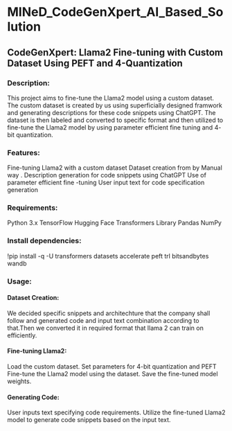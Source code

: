 # MINeD_CodeGenXpert_AI_Based_Solution

## CodeGenXpert: Llama2 Fine-tuning with Custom Dataset Using PEFT and 4-Quantization



### Description:
This project aims to fine-tune the Llama2 model using a custom dataset. The custom dataset is created by us using superficially designed framwork and generating descriptions for these code snippets using ChatGPT. The dataset is then labeled and converted to specific format and then utilized to fine-tune the Llama2 model by using parameter efficient fine tuning and 4- bit quantization.


### Features:
Fine-tuning Llama2 with a custom dataset
Dataset creation from by Manual way .
Description generation for code snippets using ChatGPT
Use of parameter efficient fine -tuning
User input text for code specification generation


### Requirements:
Python 3.x
TensorFlow
Hugging Face Transformers Library
Pandas
NumPy

### Install dependencies:

!pip install -q -U transformers datasets accelerate peft trl bitsandbytes wandb


### Usage:

#### Dataset Creation:

We decided specific snippets and architechture that the company shall follow and generated code and input text combination according to that.Then we converted it in required format that llama 2 can train on efficiently.


#### Fine-tuning Llama2:

Load the custom dataset.
Set parameters for 4-bit quantization and PEFT
Fine-tune the Llama2 model using the dataset.
Save the fine-tuned model weights.


#### Generating Code:

User inputs text specifying code requirements.
Utilize the fine-tuned Llama2 model to generate code snippets based on the input text.
